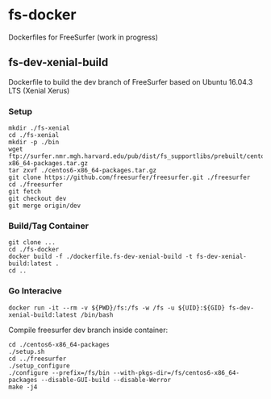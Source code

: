 # fs-docker

Dockerfiles for FreeSurfer (work in progress)

## fs-dev-xenial-build

Dockerfile to build the dev branch of FreeSurfer based on Ubuntu 16.04.3 LTS (Xenial Xerus)

### Setup
```
mkdir ./fs-xenial
cd ./fs-xenial
mkdir -p ./bin
wget ftp://surfer.nmr.mgh.harvard.edu/pub/dist/fs_supportlibs/prebuilt/centos6_x86_64/centos6-x86_64-packages.tar.gz
tar zxvf ./centos6-x86_64-packages.tar.gz
git clone https://github.com/freesurfer/freesurfer.git ./freesurfer
cd ./freesurfer
git fetch
git checkout dev
git merge origin/dev
```

### Build/Tag Container
```
git clone ...
cd ./fs-docker
docker build -f ./dockerfile.fs-dev-xenial-build -t fs-dev-xenial-build:latest .
cd ..
```

### Go Interacive
```
docker run -it --rm -v ${PWD}/fs:/fs -w /fs -u ${UID}:${GID} fs-dev-xenial-build:latest /bin/bash
```

Compile freesurfer dev branch inside container:
```
cd ./centos6-x86_64-packages
./setup.sh
cd ../freesurfer
./setup_configure
./configure --prefix=/fs/bin --with-pkgs-dir=/fs/centos6-x86_64-packages --disable-GUI-build --disable-Werror
make -j4
```
